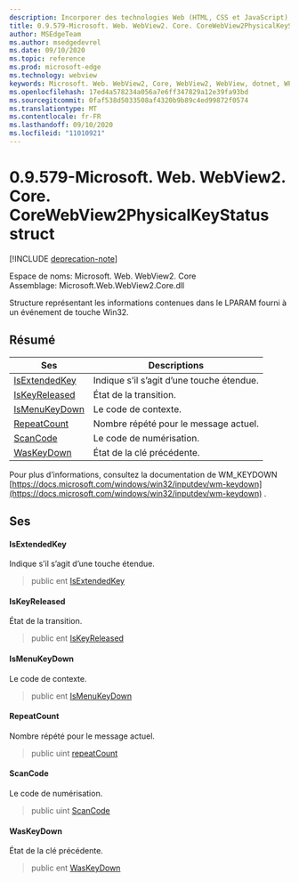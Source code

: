 ```yaml
---
description: Incorporer des technologies Web (HTML, CSS et JavaScript) dans vos applications natives avec le contrôle Microsoft Edge WebView2
title: 0.9.579-Microsoft. Web. WebView2. Core. CoreWebView2PhysicalKeyStatus
author: MSEdgeTeam
ms.author: msedgedevrel
ms.date: 09/10/2020
ms.topic: reference
ms.prod: microsoft-edge
ms.technology: webview
keywords: Microsoft. Web. WebView2, Core, WebView2, WebView, dotnet, WPF, WinForms, application, Edge, CoreWebView2, CoreWebView2Controller, contrôle de navigateur, Edge html, Microsoft. Web. WebView2. Core. CoreWebView2PhysicalKeyStatus
ms.openlocfilehash: 17ed4a578234a056a7e6ff347829a12e39fa93bd
ms.sourcegitcommit: 0faf538d5033508af4320b9b89c4ed99872f0574
ms.translationtype: MT
ms.contentlocale: fr-FR
ms.lasthandoff: 09/10/2020
ms.locfileid: "11010921"
---
```

# 0.9.579-Microsoft. Web. WebView2. Core. CoreWebView2PhysicalKeyStatus struct 

[!INCLUDE [deprecation-note](../../includes/deprecation-note.md)]

Espace de noms: Microsoft. Web. WebView2. Core \
Assemblage: Microsoft.Web.WebView2.Core.dll

Structure représentant les informations contenues dans le LPARAM fourni à un événement de touche Win32.

## Résumé

 Ses                        | Descriptions
--------------------------------|---------------------------------------------
[IsExtendedKey](#isextendedkey) | Indique s’il s’agit d’une touche étendue.
[IsKeyReleased](#iskeyreleased) | État de la transition.
[IsMenuKeyDown](#ismenukeydown) | Le code de contexte.
[RepeatCount](#repeatcount) | Nombre répété pour le message actuel.
[ScanCode](#scancode) | Le code de numérisation.
[WasKeyDown](#waskeydown) | État de la clé précédente.

Pour plus d’informations, consultez la documentation de WM_KEYDOWN [https://docs.microsoft.com/windows/win32/inputdev/wm-keydown](https://docs.microsoft.com/windows/win32/inputdev/wm-keydown) .

## Ses

#### IsExtendedKey 

Indique s’il s’agit d’une touche étendue.

> public ent [IsExtendedKey](#isextendedkey)

#### IsKeyReleased 

État de la transition.

> public ent [IsKeyReleased](#iskeyreleased)

#### IsMenuKeyDown 

Le code de contexte.

> public ent [IsMenuKeyDown](#ismenukeydown)

#### RepeatCount 

Nombre répété pour le message actuel.

> public uint [repeatCount](#repeatcount)

#### ScanCode 

Le code de numérisation.

> public uint [ScanCode](#scancode)

#### WasKeyDown 

État de la clé précédente.

> public ent [WasKeyDown](#waskeydown)

